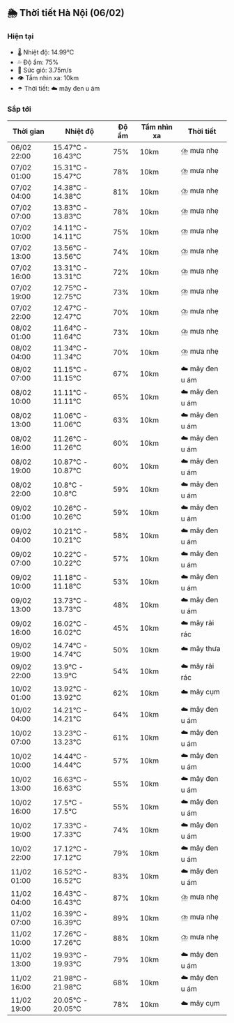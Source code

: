 ## 🌦️ Thời tiết Hà Nội (06/02)

### Hiện tại

- 🌡️ Nhiệt độ: 14.99℃
- 💦 Độ ẩm: 75%
- 💨 Sức gió: 3.75m/s
- 👁️ Tầm nhìn xa: 10km
- ☂️ Thời tiết: ☁️ mây đen u ám

### Sắp tới

| Thời gian | Nhiệt độ | Độ ẩm | Tầm nhìn xa | Thời tiết |
| --- | --- | --- | --- | --- |
| 06/02 22:00 | 15.47℃ - 16.43℃ | 75% | 10km | ⛈️ mưa nhẹ |
| 07/02 01:00 | 15.31℃ - 15.47℃ | 78% | 10km | ⛈️ mưa nhẹ |
| 07/02 04:00 | 14.38℃ - 14.38℃ | 81% | 10km | ⛈️ mưa nhẹ |
| 07/02 07:00 | 13.83℃ - 13.83℃ | 78% | 10km | ⛈️ mưa nhẹ |
| 07/02 10:00 | 14.11℃ - 14.11℃ | 75% | 10km | ⛈️ mưa nhẹ |
| 07/02 13:00 | 13.56℃ - 13.56℃ | 74% | 10km | ⛈️ mưa nhẹ |
| 07/02 16:00 | 13.31℃ - 13.31℃ | 72% | 10km | ⛈️ mưa nhẹ |
| 07/02 19:00 | 12.75℃ - 12.75℃ | 73% | 10km | ⛈️ mưa nhẹ |
| 07/02 22:00 | 12.47℃ - 12.47℃ | 70% | 10km | ⛈️ mưa nhẹ |
| 08/02 01:00 | 11.64℃ - 11.64℃ | 73% | 10km | ⛈️ mưa nhẹ |
| 08/02 04:00 | 11.34℃ - 11.34℃ | 70% | 10km | ⛈️ mưa nhẹ |
| 08/02 07:00 | 11.15℃ - 11.15℃ | 67% | 10km | ☁️ mây đen u ám |
| 08/02 10:00 | 11.11℃ - 11.11℃ | 65% | 10km | ☁️ mây đen u ám |
| 08/02 13:00 | 11.06℃ - 11.06℃ | 63% | 10km | ☁️ mây đen u ám |
| 08/02 16:00 | 11.26℃ - 11.26℃ | 60% | 10km | ☁️ mây đen u ám |
| 08/02 19:00 | 10.87℃ - 10.87℃ | 60% | 10km | ☁️ mây đen u ám |
| 08/02 22:00 | 10.8℃ - 10.8℃ | 59% | 10km | ☁️ mây đen u ám |
| 09/02 01:00 | 10.26℃ - 10.26℃ | 59% | 10km | ☁️ mây đen u ám |
| 09/02 04:00 | 10.21℃ - 10.21℃ | 58% | 10km | ☁️ mây đen u ám |
| 09/02 07:00 | 10.22℃ - 10.22℃ | 57% | 10km | ☁️ mây đen u ám |
| 09/02 10:00 | 11.18℃ - 11.18℃ | 53% | 10km | ☁️ mây đen u ám |
| 09/02 13:00 | 13.73℃ - 13.73℃ | 48% | 10km | ☁️ mây đen u ám |
| 09/02 16:00 | 16.02℃ - 16.02℃ | 45% | 10km | ☁️ mây rải rác |
| 09/02 19:00 | 14.74℃ - 14.74℃ | 50% | 10km | ☁️ mây thưa |
| 09/02 22:00 | 13.9℃ - 13.9℃ | 54% | 10km | ☁️ mây rải rác |
| 10/02 01:00 | 13.92℃ - 13.92℃ | 62% | 10km | ☁️ mây cụm |
| 10/02 04:00 | 14.21℃ - 14.21℃ | 64% | 10km | ☁️ mây đen u ám |
| 10/02 07:00 | 13.23℃ - 13.23℃ | 61% | 10km | ☁️ mây đen u ám |
| 10/02 10:00 | 14.44℃ - 14.44℃ | 57% | 10km | ☁️ mây đen u ám |
| 10/02 13:00 | 16.63℃ - 16.63℃ | 55% | 10km | ☁️ mây đen u ám |
| 10/02 16:00 | 17.5℃ - 17.5℃ | 55% | 10km | ☁️ mây đen u ám |
| 10/02 19:00 | 17.33℃ - 17.33℃ | 74% | 10km | ☁️ mây đen u ám |
| 10/02 22:00 | 17.12℃ - 17.12℃ | 79% | 10km | ☁️ mây đen u ám |
| 11/02 01:00 | 16.52℃ - 16.52℃ | 83% | 10km | ☁️ mây đen u ám |
| 11/02 04:00 | 16.43℃ - 16.43℃ | 87% | 10km | ⛈️ mưa nhẹ |
| 11/02 07:00 | 16.39℃ - 16.39℃ | 89% | 10km | ⛈️ mưa nhẹ |
| 11/02 10:00 | 17.26℃ - 17.26℃ | 88% | 10km | ⛈️ mưa nhẹ |
| 11/02 13:00 | 19.93℃ - 19.93℃ | 79% | 10km | ☁️ mây đen u ám |
| 11/02 16:00 | 21.98℃ - 21.98℃ | 68% | 10km | ☁️ mây đen u ám |
| 11/02 19:00 | 20.05℃ - 20.05℃ | 78% | 10km | ☁️ mây cụm |
